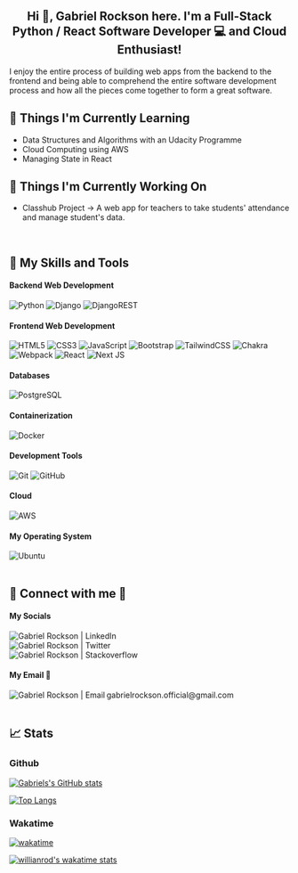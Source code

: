 <h2 align="center">
Hi  👋, Gabriel Rockson here. I'm a Full-Stack Python / React Software Developer 💻 and Cloud Enthusiast!
</h2>
I enjoy the entire process of building web apps from the backend to the frontend and being able to comprehend the entire software development process and how all the pieces come together to form a great software.

## 🌱 Things I'm Currently Learning
- Data Structures and Algorithms with an Udacity Programme
- Cloud Computing using AWS
- Managing State in React

## 🔭 Things I'm Currently Working On
- Classhub Project -> A web app for teachers to take students' attendance and manage student's data.
<br />

## 💼 My Skills and Tools

#### Backend Web Development
![Python](https://img.shields.io/badge/python-3670A0?style=for-the-badge&logo=python&logoColor=ffdd54)
![Django](https://img.shields.io/badge/django-%23092E20.svg?style=for-the-badge&logo=django&logoColor=white)
![DjangoREST](https://img.shields.io/badge/DJANGO-REST-ff1709?style=for-the-badge&logo=django&logoColor=white&color=ff1709&labelColor=gray)

#### Frontend Web Development
![HTML5](https://img.shields.io/badge/html5-%23E34F26.svg?style=for-the-badge&logo=html5&logoColor=white)
![CSS3](https://img.shields.io/badge/css3-%231572B6.svg?style=for-the-badge&logo=css3&logoColor=white)
![JavaScript](https://img.shields.io/badge/javascript-%23323330.svg?style=for-the-badge&logo=javascript&logoColor=%23F7DF1E)
![Bootstrap](https://img.shields.io/badge/bootstrap-%23563D7C.svg?style=for-the-badge&logo=bootstrap&logoColor=white)
![TailwindCSS](https://img.shields.io/badge/tailwindcss-%2338B2AC.svg?style=for-the-badge&logo=tailwind-css&logoColor=white)
![Chakra](https://img.shields.io/badge/chakra-%234ED1C5.svg?style=for-the-badge&logo=chakraui&logoColor=white)
![Webpack](https://img.shields.io/badge/webpack-%238DD6F9.svg?style=for-the-badge&logo=webpack&logoColor=black)
![React](https://img.shields.io/badge/react-%2320232a.svg?style=for-the-badge&logo=react&logoColor=%2361DAFB)
![Next JS](https://img.shields.io/badge/Next-black?style=for-the-badge&logo=next.js&logoColor=white)

#### Databases
![PostgreSQL](https://img.shields.io/badge/PostgreSQL-informational?style=for-the-badge&logo=PostgreSQL&logoColor=white)

#### Containerization
![Docker](https://img.shields.io/badge/docker-%230db7ed.svg?style=for-the-badge&logo=docker&logoColor=white)

#### Development Tools 
![Git](https://img.shields.io/badge/git-%23F05033.svg?style=for-the-badge&logo=git&logoColor=white)
![GitHub](https://img.shields.io/badge/github-%23121011.svg?style=for-the-badge&logo=github&logoColor=white)

#### Cloud
![AWS](https://img.shields.io/badge/AWS-%23FF9900.svg?style=for-the-badge&logo=amazon-aws&logoColor=white)

#### My Operating System
![Ubuntu](https://img.shields.io/badge/Ubuntu-E95420?style=for-the-badge&logo=ubuntu&logoColor=white)
<br /><br />

## 🤝 Connect with me 📱

#### My Socials
<a href="https://www.linkedin.com/in/gabrielrockson/">
  <img align="left" src="https://img.shields.io/badge/linkedin-%230077B5.svg?style=flat-square&logo=linkedin&logoColor=white" alt="Gabriel Rockson | LinkedIn"/>
</a>
<br />
<a href="https://twitter.com/gabbyrockson">
  <img align="left" src="https://img.shields.io/badge/Twitter-%231DA1F2.svg?style=flat-square&logo=Twitter&logoColor=white" alt="Gabriel Rockson | Twitter"/>
</a>
<br />
<a href="https://stackoverflow.com/users/15811080/gabriel-rockson">
  <img align="left" src="https://img.shields.io/badge/-Stackoverflow-FE7A16?style=flat-square&logo=stack-overflow&logoColor=white" alt="Gabriel Rockson | Stackoverflow"/>
</a>
<br />

#### My Email 📩
<a href="mailto:gabrielrockson.official@gmail.com">
  <img align="left" src="https://img.shields.io/badge/Gmail-D14836?style=flat-square&logo=gmail&logoColor=white" alt="Gabriel Rockson | Email"/>
</a><span>gabrielrockson.official@gmail.com</span>
<br /><br />

## 📈 Stats 

### Github
[![Gabriels's GitHub stats](https://github-readme-stats.vercel.app/api?username=rocksongabriel&show_icons=true&theme=radical)](https://github.com/rocksongabriel)

[![Top Langs](https://github-readme-stats.vercel.app/api/top-langs/?username=rocksongabriel&hide=css&show_icons=true&theme=radical)](https://github.com/rocksongabriel)

### Wakatime
[![wakatime](https://wakatime.com/badge/user/b7bf4d25-9b24-4610-a436-b47f6fc047d1.svg)](https://wakatime.com/@b7bf4d25-9b24-4610-a436-b47f6fc047d1)

[![willianrod's wakatime stats](https://github-readme-stats.vercel.app/api/wakatime?username=gabriel_rockson&show_icons=true&theme=radical&v=2)](https://github.com/rocksongabriel)

[Father]: http://octodex.github.com/images/founding-father.jpg
